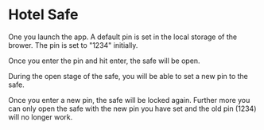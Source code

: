 # Hotel Safe

One you launch the app. A default pin is set in the local storage of the brower.
The pin is set to "1234" initially.

Once you enter the pin and hit enter, the safe will be open.

During the open stage of the safe, you will be able to set a new pin to the safe.

Once you enter a new pin, the safe will be locked again. Further more you can only open the safe with the new pin you have set and the old pin (1234) will no longer work.
